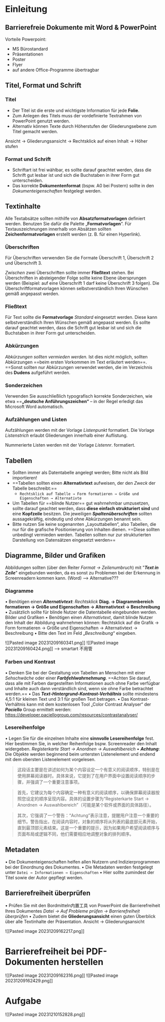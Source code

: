 # Einleitung
## Barrierefreie Dokumente mit Word & PowerPoint

Vorteile Powerpoint:
- MS Bürostandard
- Präsentationen
- Poster
- Flyer
- auf andere Office-Programme übertragbar

## Titel, Format und Schrift

### Titel
- Der Titel ist die erste und wichtigste Information für jede **Folie**.
- Zum Anlegen des Titels muss der vordefinierte Textrahmen von PowerPoint genutzt werden.
- Alternativ können Texte durch Höherstufen der Gliederungsebene zum Titel gemacht werden.

Ansicht → Gliederungsansicht → Rechtsklick auf einen Inhalt → Höher stufen

### Format und Schrift
- Schriftart ist frei wählbar, es sollte darauf geachtet werden, dass die Schrift gut lesbar ist und sich die Buchstaben in ihrer Form gut unterscheiden.
- Das korrekte **Dokumentenformat** (bspw. A0 bei Postern) sollte in den *Dokumenteigenschaften* festgelegt werden.

## Textinhalte
Alle Textabsätze sollten mithilfe von **Absatzformatvorlagen** definiert werden. Benutzen Sie dafür die Palette „**Formatvorlagen**“. Für Textauszeichnungen innerhalb von Absätzen sollten **Zeichenformatvorlagen** erstellt werden (z. B. für einen Hyperlink).


### Überschriften
Für Überschriften verwenden Sie die Formate Überschrift 1, Überschrift 2 und Überschrift 3. 

*Zwischen* zwei Überschriften sollte immer **Fließtext** stehen. Bei Überschriften in absteigender Folge sollte keine Ebene übersprungen werden (Beispiel: auf eine Überschrift 1 darf keine Überschrift 3 folgen). 
Die Überschriftformatvorlagen können selbstverständlich Ihren Wünschen gemäß angepasst werden.


### Fließtext
Für Text sollte die **Formatvorlage** *Standard* eingesetzt werden. Diese kann selbstverständlich Ihren Wünschen gemäß angepasst werden. Es sollte darauf geachtet werden, dass die Schrift gut lesbar ist und sich die Buchstaben in ihrer Form gut unterscheiden.

### Abkürzungen
*Abkürzungen sollten vermieden werden.* 
Ist dies nicht möglich, sollten Abkürzungen ==beim ersten Vorkommen im Text erläutert werden==. 
==Sonst sollten nur Abkürzungen verwendet werden, die im Verzeichnis des **Dudens** aufgeführt werden.


### Sonderzeichen
Verwenden Sie ausschließlich typografisch korrekte Sonderzeichen, wie etwa ==**„deutsche Anführungszeichen“** – in der Regel erledigt das Microsoft Word automatisch.

### Aufzählungen und Listen
Aufzählungen werden mit der Vorlage *Listenpunkt* formatiert. Die Vorlage *Listenstrich* erlaubt Gliederungen innerhalb einer Auflistung. 

Nummerierte Listen werden mit der Vorlage *Listennr*. formatiert.

## Tabellen
-  Sollten immer als Datentabelle angelegt werden; Bitte nicht als Bild importieren!
-  ==Tabellen sollten einen **Alternativtext** aufweisen, der den *Zweck* der Tabelle beschreibt:==
	- `Rechtsklick auf Tabelle → Form formatieren → Größe und Eigenschaften → Alternativte`
-  Um Tabellen für ==blinde Nutzer== gut wahrnehmbar umzusetzen, sollte darauf geachtet werden, dass **diese einfach strukturiert sind** und eine **Kopfzeile** besitzen. Die jeweiligen ***Spaltenüberschriften*** sollten aussagekräftig, eindeutig und ohne Abkürzungen benannt sein.
-  Bitte nutzen Sie keine sogenannten „Layouttabellen“, also Tabellen, die nur für die grafische Positionierung von Inhalten dienen. ==Diese sollten unbedingt vermieden werden. Tabellen sollten nur zur strukturierten Darstellung von Datensätzen eingesetzt werden==


## Diagramme, Bilder und Grafiken
Abbildungen sollten (über den Reiter *Format → Zeilenumbruch*) mit "***Text in Zeile***" eingebunden werden, da es sonst zu Problemen bei der Erkennung in Screenreadern kommen kann. (Word) --> Alternative???


### Diagramme
• Benötigen einen ***Alternativtext***:
*Rechtsklick* **Diag. → Diagrammbereich formatieren → Größe und Eigenschaften → Alternativtext → Beschreibung**
• Zusätzlich sollte für blinde Nutzer die Datentabelle eingebunden werden.
Bilder und Grafiken
• Benötigen einen *Alternativtext*, damit blinde Nutzer den Inhalt der Abbildung wahrnehmen können:
Rechtsklick auf die Grafik → Form formatieren → Größe und Eigenschaften → Alternativtext → Beschreibung
• Bitte den Text im Feld „*Beschreibung*“ eingeben.

![[Pasted image 20231209160341.png]]
![[Pasted image 20231209160424.png]]
--> smartart 不用管

### Farben und Kontrast
• Denken Sie bei der Gestaltung von Tabellen an Menschen mit einer *Sehschwäche* oder einer ***Farbfehlwahrnehmung***. ==Achten Sie darauf, dass alle mit Farben dargestellten Informationen auch ohne Farbe verfügbar und Inhalte auch dann verständlich sind, wenn sie ohne Farbe betrachtet werden.==
• Das ***Text-Hintergrund-Kontrast-Verhältnis*** sollte mindestens 4,5:1 für kleinen Text und 3:1 für großen Text betragen.
• Das Kontrast-Verhältnis kann mit dem kostenlosen Tool „Color Contrast Analyser“ der ***Paciello*** Group ermittelt werden: https://developer.paciellogroup.com/resources/contrastanalyser/


### Lesereihenfolge
• Legen Sie für die einzelnen Inhalte eine **sinnvolle Lesereihenfolge** fest. Hier bestimmen Sie, in welcher
Reihenfolge bspw. Screenreader den Inhalt widergeben.
*Registerkarte Start → Anordnen → Auswahlbereich*
• ***Achtung***: Die Objekte werden beginnend beim untersten Listenelement und endend mit dem obersten Listenelement vorgelesen.

> 这段话主要是在讲述如何为某个内容设定一个有意义的阅读顺序，特别是在使用屏幕阅读器时。具体来说，它提到了在用户界面中设置阅读顺序的步骤，并强调了一个重要注意事项。

> 首先，它建议为每个内容确定一种有意义的阅读顺序，以确保屏幕阅读器按照您设定的顺序呈现内容。具体的设置步骤为“Registerkarte Start → Anordnen → Auswahlbereich”（可能是某个软件或界面的具体路径）。

> 其次，它强调了一个警告：“Achtung”表示注意，提醒用户注意一个重要的细节。警告指出，在阅读内容时，对象的顺序将从列表的最底部元素开始，直到最顶部元素结束。这是一个重要的提示，因为如果用户希望阅读顺序与页面布局或逻辑不同，他们需要相应地调整对象的排列顺序。

## Metadaten

• Die Dokumenteigenschaften helfen allen Nutzern und Indizierprogrammen bei der Einordnung des Dokumentes.
• Die Metadaten werden festgelegt unter `Datei → Informationen → Eigenschaften`
• Hier sollte zumindest der Titel sowie der Autor gepflegt werden.

## Barrierefreiheit überprüfen

• Prüfen Sie mit den Bordmitteln内置工具 von PowerPoint die Barrierefreiheit Ihres Dokumentes
*Datei → Auf Probleme prüfen → Barrierefreiheit überprüfen*
• Zudem bietet die **Gliederungsansicht** einen guten Überblick über alle Textinhalte der Präsentation.
Ansicht → Gliederungsansicht

![[Pasted image 20231209162217.png]]


# Barrierefreiheit bei PDF-Dokumenten herstellen
![[Pasted image 20231209162316.png]]
![[Pasted image 20231209162429.png]]


# Aufgabe
![[Pasted image 20231210152828.png]]


